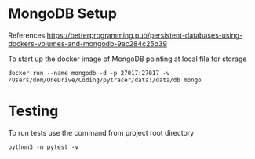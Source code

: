 # MongoDB Setup

References
https://betterprogramming.pub/persistent-databases-using-dockers-volumes-and-mongodb-9ac284c25b39

To start up the docker image of MongoDB pointing at local file for storage
```
docker run --name mongodb -d -p 27017:27017 -v /Users/dom/OneDrive/Coding/pytracer/data:/data/db mongo
```

# Testing

To run tests use the command from project root directory 
```
python3 -m pytest -v
```